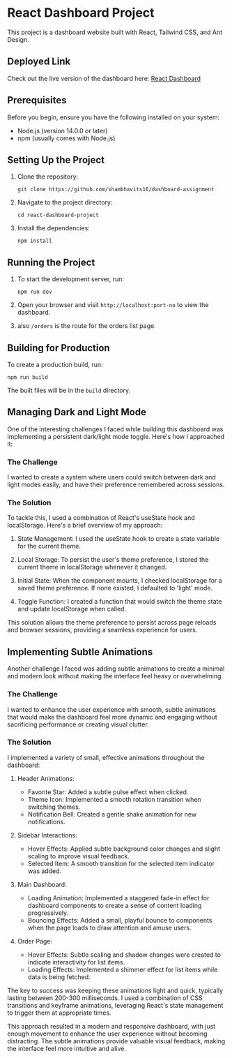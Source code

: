 # React Dashboard Project

This project is a dashboard website built with React, Tailwind CSS, and Ant Design.

## Deployed Link

Check out the live version of the dashboard here: [React Dashboard](https://dashboard-assignment-ten-ivory.vercel.app/)

## Prerequisites

Before you begin, ensure you have the following installed on your system:
- Node.js (version 14.0.0 or later)
- npm (usually comes with Node.js)

## Setting Up the Project

1. Clone the repository:
   ```
   git clone https://github.com/shambhavits16/dashboard-assignment
   ```

2. Navigate to the project directory:
   ```
   cd react-dashboard-project
   ```

3. Install the dependencies:
   ```
   npm install
   ```

## Running the Project

1. To start the development server, run:
   ```
   npm run dev
   ```

2. Open your browser and visit `http://localhost:port-no` to view the dashboard.
3. also `/orders` is the route for the orders list page.

## Building for Production

To create a production build, run:
```
npm run build
```

The built files will be in the `build` directory.

## Managing Dark and Light Mode

One of the interesting challenges I faced while building this dashboard was implementing a persistent dark/light mode toggle. Here's how I approached it:

### The Challenge

I wanted to create a system where users could switch between dark and light modes easily, and have their preference remembered across sessions.

### The Solution

To tackle this, I used a combination of React's useState hook and localStorage. Here's a brief overview of my approach:

1. State Management: I used the useState hook to create a state variable for the current theme.

2. Local Storage: To persist the user's theme preference, I stored the current theme in localStorage whenever it changed.

3. Initial State: When the component mounts, I checked localStorage for a saved theme preference. If none existed, I defaulted to 'light' mode.

4. Toggle Function: I created a function that would switch the theme state and update localStorage when called.

This solution allows the theme preference to persist across page reloads and browser sessions, providing a seamless experience for users.

## Implementing Subtle Animations

Another challenge I faced was adding subtle animations to create a minimal and modern look without making the interface feel heavy or overwhelming.

### The Challenge

I wanted to enhance the user experience with smooth, subtle animations that would make the dashboard feel more dynamic and engaging without sacrificing performance or creating visual clutter.

### The Solution

I implemented a variety of small, effective animations throughout the dashboard:

1. Header Animations:
   - Favorite Star: Added a subtle pulse effect when clicked.
   - Theme Icon: Implemented a smooth rotation transition when switching themes.
   - Notification Bell: Created a gentle shake animation for new notifications.

2. Sidebar Interactions:
   - Hover Effects: Applied subtle background color changes and slight scaling to improve visual feedback.
   - Selected Item: A smooth transition for the selected item indicator was added.

3. Main Dashboard:
   - Loading Animation: Implemented a staggered fade-in effect for dashboard components to create a sense of content loading progressively.
   - Bouncing Effects: Added a small, playful bounce to components when the page loads to draw attention and amuse users.

4. Order Page:
   - Hover Effects: Subtle scaling and shadow changes were created to indicate interactivity for list items.
   - Loading Effects: Implemented a shimmer effect for list items while data is being fetched.

The key to success was keeping these animations light and quick, typically lasting between 200-300 milliseconds. I used a combination of CSS transitions and keyframe animations, leveraging React's state management to trigger them at appropriate times.

This approach resulted in a modern and responsive dashboard, with just enough movement to enhance the user experience without becoming distracting. The subtle animations provide valuable visual feedback, making the interface feel more intuitive and alive.


